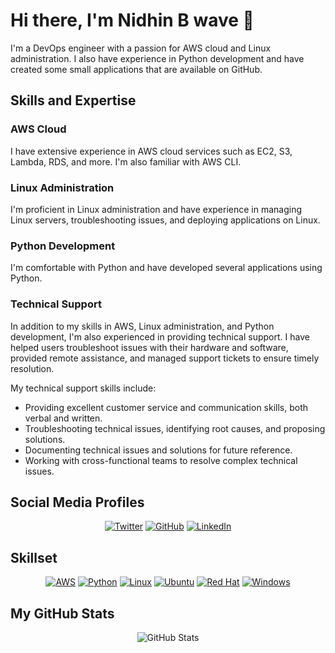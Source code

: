# Hi there, I'm Nidhin B wave 👋

I'm a DevOps engineer with a passion for AWS cloud and Linux administration. I also have experience in Python development and have created some small applications that are available on GitHub.

## Skills and Expertise

### AWS Cloud 
I have extensive experience in AWS cloud services such as EC2, S3, Lambda, RDS, and more. I'm also familiar with AWS CLI.

### Linux Administration 
I'm proficient in Linux administration and have experience in managing Linux servers, troubleshooting issues, and deploying applications on Linux.

### Python Development 
I'm comfortable with Python and have developed several applications using Python.

### Technical Support 
In addition to my skills in AWS, Linux administration, and Python development, I'm also experienced in providing technical support. I have helped users troubleshoot issues with their hardware and software, provided remote assistance, and managed support tickets to ensure timely resolution.

My technical support skills include:

- Providing excellent customer service and communication skills, both verbal and written.
- Troubleshooting technical issues, identifying root causes, and proposing solutions.
- Documenting technical issues and solutions for future reference.
- Working with cross-functional teams to resolve complex technical issues.

## Social Media Profiles

<p align="center">
  <a href="https://twitter.com/Nidhin_B_"><img src="https://img.icons8.com/color/48/000000/twitter.png" alt="Twitter"/></a>
  <a href="https://github.com/Man-of-Mischief/"><img src="https://img.icons8.com/material-outlined/48/000000/github.png" alt="GitHub"/></a>
  <a href="https://www.linkedin.com/in/nidhinbabukuttan/"><img src="https://img.icons8.com/color/48/000000/linkedin.png" alt="LinkedIn"/></a>
</p>


## Skillset

<p align="center">
  <a href="https://aws.amazon.com/"><img src="https://img.icons8.com/color/48/000000/amazon-web-services.png" alt="AWS"/></a>
  <a href="https://www.python.org/"><img src="https://img.icons8.com/color/48/000000/python.png" alt="Python"/></a>
  <a href="https://www.linux.org/"><img src="https://img.icons8.com/color/48/000000/linux.png" alt="Linux"/></a>
  <a href="https://ubuntu.com/"><img src="https://img.icons8.com/color/48/000000/ubuntu.png" alt="Ubuntu"/></a>
  <a href="https://www.redhat.com/en"><img src="https://img.icons8.com/color/48/000000/red-hat.png" alt="Red Hat"/></a>
  <a href="https://www.microsoft.com/en-us/windows"><img src="https://img.icons8.com/color/48/000000/windows-10.png" alt="Windows"/></a>
</p>

## My GitHub Stats

<p align="center">
  <img src="https://github-readme-stats.vercel.app/api?username=Man-of-Mischief&show_icons=true&theme=dracula" alt="GitHub Stats"/>
</p>

